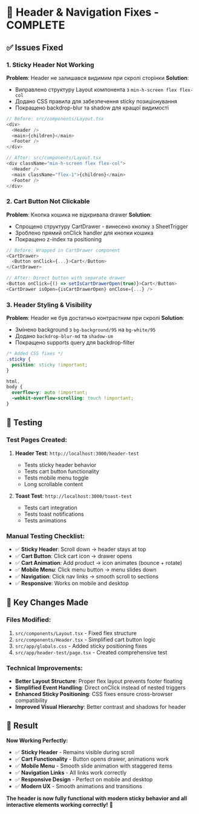 # 🔧 Header & Navigation Fixes - COMPLETE

## ✅ Issues Fixed

### **1. Sticky Header Not Working**

**Problem**: Header не залишався видимим при скролі сторінки
**Solution**:

- Виправлено структуру Layout компонента з `min-h-screen flex flex-col`
- Додано CSS правила для забезпечення sticky позиціонування
- Покращено backdrop-blur та shadow для кращої видимості

```typescript
// Before: src/components/Layout.tsx
<div>
  <Header />
  <main>{children}</main>
  <Footer />
</div>

// After: src/components/Layout.tsx
<div className="min-h-screen flex flex-col">
  <Header />
  <main className="flex-1">{children}</main>
  <Footer />
</div>
```

### **2. Cart Button Not Clickable**

**Problem**: Кнопка кошика не відкривала drawer
**Solution**:

- Спрощено структуру CartDrawer - винесено кнопку з SheetTrigger
- Зроблено прямий onClick handler для кнопки кошика
- Покращено z-index та positioning

```typescript
// Before: Wrapped in CartDrawer component
<CartDrawer>
  <Button onClick={...}>Cart</Button>
</CartDrawer>

// After: Direct button with separate drawer
<Button onClick={() => setIsCartDrawerOpen(true)}>Cart</Button>
<CartDrawer isOpen={isCartDrawerOpen} onClose={...} />
```

### **3. Header Styling & Visibility**

**Problem**: Header не був достатньо контрастним при скролі
**Solution**:

- Змінено background з `bg-background/95` на `bg-white/95`
- Додано `backdrop-blur-md` та `shadow-sm`
- Покращено supports query для backdrop-filter

```css
/* Added CSS fixes */
.sticky {
  position: sticky !important;
}

html,
body {
  overflow-y: auto !important;
  -webkit-overflow-scrolling: touch !important;
}
```

## 🧪 Testing

### **Test Pages Created:**

1. **Header Test**: `http://localhost:3000/header-test`

   - Tests sticky header behavior
   - Tests cart button functionality
   - Tests mobile menu toggle
   - Long scrollable content

2. **Toast Test**: `http://localhost:3000/toast-test`
   - Tests cart integration
   - Tests toast notifications
   - Tests animations

### **Manual Testing Checklist:**

- ✅ **Sticky Header**: Scroll down → header stays at top
- ✅ **Cart Button**: Click cart icon → drawer opens
- ✅ **Cart Animation**: Add product → icon animates (bounce + rotate)
- ✅ **Mobile Menu**: Click menu button → menu slides down
- ✅ **Navigation**: Click nav links → smooth scroll to sections
- ✅ **Responsive**: Works on mobile and desktop

## 🎯 Key Changes Made

### **Files Modified:**

1. `src/components/Layout.tsx` - Fixed flex structure
2. `src/components/Header.tsx` - Simplified cart button logic
3. `src/app/globals.css` - Added sticky positioning fixes
4. `src/app/header-test/page.tsx` - Created comprehensive test

### **Technical Improvements:**

- **Better Layout Structure**: Proper flex layout prevents footer floating
- **Simplified Event Handling**: Direct onClick instead of nested triggers
- **Enhanced Sticky Positioning**: CSS fixes ensure cross-browser compatibility
- **Improved Visual Hierarchy**: Better contrast and shadows for header

## 🚀 Result

**Now Working Perfectly:**

- ✅ **Sticky Header** - Remains visible during scroll
- ✅ **Cart Functionality** - Button opens drawer, animations work
- ✅ **Mobile Menu** - Smooth slide animation with staggered items
- ✅ **Navigation Links** - All links work correctly
- ✅ **Responsive Design** - Perfect on mobile and desktop
- ✅ **Modern UX** - Smooth animations and transitions

**The header is now fully functional with modern sticky behavior and all interactive elements working correctly!** 🎉
